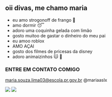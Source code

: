 ## oii divas, me chamo maria ##

- eu amo strogonoff de frango 🐔
- amo dormir 😴
- adoro uma coquinha gelada com limão
- gosto muitoo de gastar o dinheiro do meu pai 
- eu amoo roblox 
- AMO AÇAI 
- gosto dos filmes de pricesas da disney
- adoro animaizinhos 🐱 🐶

### ENTRE EM CONTATO COMIGO

maria.souza.lima03@escola.pr.gov.br
@mariaaslx

![](https://media1.tenor.com/m/yYwrNzvPaQgAAAAd/ed-edd-n-eddy-walking-rom.gif)
![](https://media1.tenor.com/m/l2gRtjCuxKYAAAAC/walking-ed.gif)
